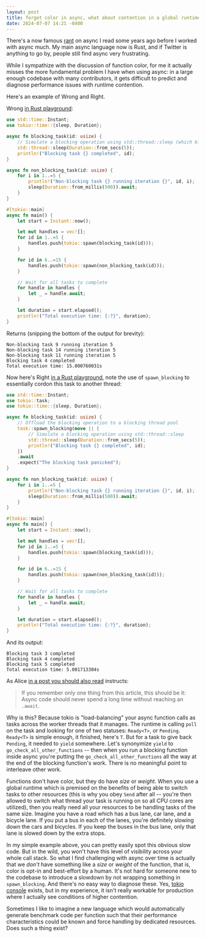 ```yaml
---
layout: post
title: forget color in async, what about contention in a global runtime
date: 2024-07-07 14:21 -0400
---
```


There's a now famous
[rant](https://journal.stuffwithstuff.com/2015/02/01/what-color-is-your-function/)
on async I read some years ago before I worked with async much. My main
async language now is Rust, and if Twitter is anything to go by, people
still find async very frustrating.

While I sympathize with the discussion of function color, for me it
actually misses the more fundamental problem I have when using async: in
a large enough codebase with many contributors, it gets difficult to
predict and diagnose performance issues with runtime contention.

Here's an example of Wrong and Right.

Wrong [in Rust playground](https://play.rust-lang.org/?version=stable&mode=debug&edition=2021&gist=9fbb0b9bd0ae70f820deee635d11f6cb):

```rust
use std::time::Instant;
use tokio::time::{sleep, Duration};

async fn blocking_task(id: usize) {
    // Simulate a blocking operation using std::thread::sleep (which blocks the thread)
    std::thread::sleep(Duration::from_secs(5));
    println!("Blocking task {} completed", id);
}

async fn non_blocking_task(id: usize) {
    for i in 1..=5 {
        println!("Non-blocking task {} running iteration {}", id, i);
        sleep(Duration::from_millis(500)).await;
    }
}

#[tokio::main]
async fn main() {
    let start = Instant::now();

    let mut handles = vec![];
    for id in 1..=5 {
        handles.push(tokio::spawn(blocking_task(id)));
    }

    for id in 6..=15 {
        handles.push(tokio::spawn(non_blocking_task(id)));
    }

    // Wait for all tasks to complete
    for handle in handles {
        let _ = handle.await;
    }

    let duration = start.elapsed();
    println!("Total execution time: {:?}", duration);
}
```

Returns (snipping the bottom of the output for brevity):

```
Non-blocking task 9 running iteration 5
Non-blocking task 14 running iteration 5
Non-blocking task 11 running iteration 5
Blocking task 4 completed
Total execution time: 15.000760031s
```

Now here's Right [in a Rust playground](https://play.rust-lang.org/?version=stable&mode=debug&edition=2021&gist=3a9711e05ac38a2a2b4741a36482a156), note the use of `spawn_blocking` to essentially cordon this task to another thread:

```rust
use std::time::Instant;
use tokio::task;
use tokio::time::{sleep, Duration};

async fn blocking_task(id: usize) {
    // Offload the blocking operation to a blocking thread pool
    task::spawn_blocking(move || {
        // Simulate a blocking operation using std::thread::sleep
        std::thread::sleep(Duration::from_secs(5));
        println!("Blocking task {} completed", id);
    })
    .await
    .expect("The blocking task panicked");
}

async fn non_blocking_task(id: usize) {
    for i in 1..=5 {
        println!("Non-blocking task {} running iteration {}", id, i);
        sleep(Duration::from_millis(500)).await;
    }
}

#[tokio::main]
async fn main() {
    let start = Instant::now();

    let mut handles = vec![];
    for id in 1..=5 {
        handles.push(tokio::spawn(blocking_task(id)));
    }

    for id in 6..=15 {
        handles.push(tokio::spawn(non_blocking_task(id)));
    }

    // Wait for all tasks to complete
    for handle in handles {
        let _ = handle.await;
    }

    let duration = start.elapsed();
    println!("Total execution time: {:?}", duration);
}
```

And its output:

```
Blocking task 3 completed
Blocking task 4 completed
Blocking task 5 completed
Total execution time: 5.001713304s
```

As Alice [in a post you should also read](https://ryhl.io/blog/async-what-is-blocking/) instructs:

> If you remember only one thing from this article, this should be it:
> Async code should never spend a long time without reaching an `.await`.

Why is this? Because tokio is "load-balancing" your async function calls
as tasks across the worker threads that it manages. The runtime is calling
`poll` on the task and looking for one of two statuses: `Ready<T>`, or
`Pending`. `Ready<T>` is simple enough, it finished, here's `T`. But for a task to give
back `Pending`, it needed to `yield` somewhere. Let's synonymize `yield`
to `go_check_all_other_functions` -- then when you run a blocking function
inside async you're putting the `go_check_all_other_functions` all the way
at the end of the blocking function's work. There is no meaningful point to
interleave other work.

Functions don't have color, but they do have _size_ or _weight_. When you
use a global runtime which is premised on the benefits of being able to
switch tasks to other resources (this is why you obey `Send` after all --
you're then allowed to switch what thread your task is running on so all
CPU cores are utilized), then you really need all your resources to be
handling tasks of the same size. Imagine you have a road which has a bus
lane, car lane, and a bicycle lane. If you put a bus in each of the lanes,
you're definitely slowing down the cars and bicycles. If you keep the
buses in the bus lane, only that lane is slowed down by the extra stops.

In my simple example above, you can pretty easily spot this obvious slow code. But in the wild, you won't have this level of visibility across your whole call stack. So what I find challenging with async over time is actually that we _don't_
have something like a _size_ or _weight_ of the function, that is, color
is opt-in and best-effort by a human. It's not hard for someone new to the
codebase to introduce a slowdown by not wrapping something in
`spawn_blocking`. And there's no easy way to diagnose these. Yes, [tokio
console](https://github.com/tokio-rs/console) exists, but in my
experience, it isn't really workable for production where I actually see
conditions of higher contention.

Sometimes I like to imagine a new language which would automatically
generate benchmark code per function such that their performance
characteristics could be known and force handling by dedicated resources.
Does such a thing exist?

